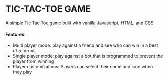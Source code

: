 # TIC-TAC-TOE GAME

A simple Tic Tac Toe game built with vanilla Javascript, HTML, and CSS
#### Features:
-  Multi player mode: play against a friend and see who can win in a best of 5 format
- Single player mode: play against a bot that is programmed to prevent the player from winning
- Player customizations: Players can select their name and icon when they play
